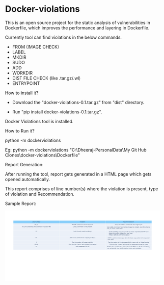 # Docker-violations

This is an open source project for the static analysis of vulnerabilities in Dockerfile, which improves the performance and layering in Dockerfile.

Currently tool can find violations in the below commands.

- FROM (IMAGE CHECK)
- LABEL
- MKDIR
- SUDO
- ADD
- WORKDIR
- DIST FILE CHECK (like .tar.gz/.wl)
- ENTRYPOINT

How to install it?

  - Download the "docker-violations-0.1.tar.gz" from "dist" directory.
  
  - Run "pip install docker-violations-0.1.tar.gz".

Docker Violations tool is installed.

How to Run it?

  python -m dockerviolations <Path of the Dockerfile in which violations to be found>
  
  Eg: python -m dockerviolations "C:\Dheeraj-PersonalData\My Git Hub Clones\docker-violations\Dockerfile"

Report Generation:

  After running the tool, report gets generated in a HTML page which gets opened automatically.
	
  This report comprises of line number(s) where the violation is present, type of violation and Recommendation.

Sample Report:

  ![](resources/images/sample_report.png)
